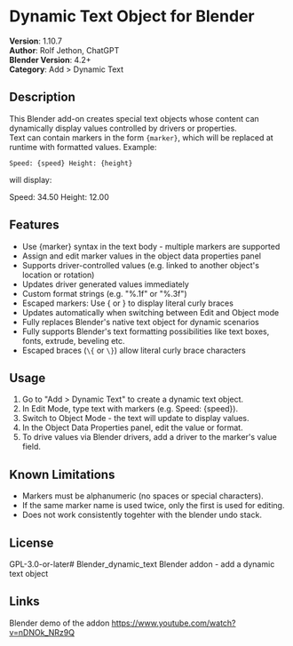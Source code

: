 # Dynamic Text Object for Blender

**Version**: 1.10.7  
**Author**: Rolf Jethon, ChatGPT  
**Blender Version**: 4.2+  
**Category**: Add > Dynamic Text

## Description
This Blender add-on creates special text objects whose content can dynamically display values controlled by drivers or properties.  
Text can contain markers in the form `{marker}`, which will be replaced at runtime with formatted values.
Example:
``` 
Speed: {speed} Height: {height}   
```
will display:

Speed: 34.50 Height: 12.00

## Features
* Use {marker} syntax in the text body - multiple markers are supported
* Assign and edit marker values in the object data properties panel
* Supports driver-controlled values (e.g. linked to another object's location or rotation)
* Updates driver generated values immediately
* Custom format strings (e.g. "%.1f" or "%.3f")
* Escaped markers: Use \{ or \} to display literal curly braces
* Updates automatically when switching between Edit and Object mode
* Fully replaces Blender's native text object for dynamic scenarios
* Fully supports Blender's text formatting possibilities like text boxes, fonts, extrude, beveling etc.
* Escaped braces (`\{` or `\}`) allow literal curly brace characters

## Usage
1. Go to "Add >  Dynamic Text" to create a dynamic text object.
2. In Edit Mode, type text with markers (e.g. Speed: {speed}).
3. Switch to Object Mode - the text will update to display values.
4. In the Object Data Properties panel, edit the value or format.
5. To drive values via Blender drivers, add a driver to the marker's value field.

## Known Limitations
- Markers must be alphanumeric (no spaces or special characters).
- If the same marker name is used twice, only the first is used for editing.
- Does not work consistently togehter with the blender undo stack.

## License
GPL-3.0-or-later# Blender_dynamic_text
Blender addon - add a dynamic text object

## Links
Blender demo of the addon https://www.youtube.com/watch?v=nDNOk_NRz9Q
